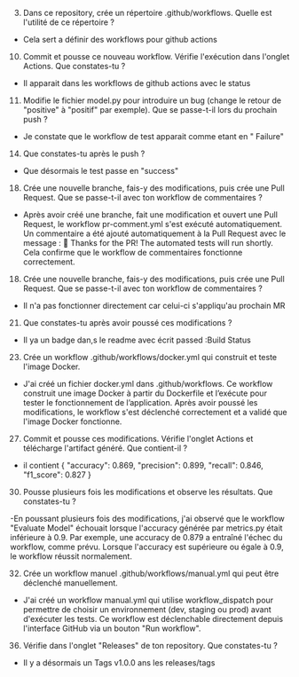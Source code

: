 3. Dans ce repository, crée un répertoire .github/workflows. Quelle est l'utilité de ce
   répertoire ?
- Cela sert a définir des workflows pour github actions
  
10. Commit et pousse ce nouveau workflow. Vérifie l'exécution dans l'onglet Actions.
    Que constates-tu ?
- Il apparait dans les workflows de github actions avec le status
  
11. Modifie le fichier model.py pour introduire un bug (change le retour de "positive" à
    "positif" par exemple).
    Que se passe-t-il lors du prochain push ?
- Je constate que le workflow de test apparait comme etant en " Failure"  
  
14. Que constates-tu après le push ?
- Que désormais le test passe en "success"  

18. Crée une nouvelle branche, fais-y des modifications, puis crée une Pull Request. Que se passe-t-il avec ton workflow de commentaires ?

- Après avoir créé une branche, fait une modification et ouvert une Pull Request, le workflow pr-comment.yml s'est exécuté automatiquement.
Un commentaire a été ajouté automatiquement à la Pull Request avec le message :
👋 Thanks for the PR! The automated tests will run shortly.
Cela confirme que le workflow de commentaires fonctionne correctement.

18. Crée une nouvelle branche, fais-y des modifications, puis crée une Pull Request.
    Que se passe-t-il avec ton workflow de commentaires ?
- Il n'a pas fonctionner directement car celui-ci s'appliqu'au prochain MR 


21. Que constates-tu après avoir poussé ces modifications ?
- Il ya  un badge dan,s le readme avec écrit passed :Build Status

23. Crée un workflow .github/workflows/docker.yml qui construit et teste l'image Docker.

- J'ai créé un fichier docker.yml dans .github/workflows.
Ce workflow construit une image Docker à partir du Dockerfile et l’exécute pour tester le fonctionnement de l’application.
Après avoir poussé les modifications, le workflow s'est déclenché correctement et a validé que l'image Docker fonctionne.

27. Commit et pousse ces modifications. Vérifie l'onglet Actions et télécharge l'artifact
généré.
Que contient-il ?
- il contient {
  "accuracy": 0.869,
  "precision": 0.899,
  "recall": 0.846,
  "f1_score": 0.827
}

30. Pousse plusieurs fois les modifications et observe les résultats. Que constates-tu ?

-En poussant plusieurs fois des modifications, j'ai observé que le workflow "Evaluate Model" échouait lorsque l'accuracy générée par metrics.py était inférieure à 0.9.
Par exemple, une accuracy de 0.879 a entraîné l'échec du workflow, comme prévu.
Lorsque l'accuracy est supérieure ou égale à 0.9, le workflow réussit normalement.

32. Crée un workflow manuel .github/workflows/manual.yml qui peut être déclenché manuellement.

- J'ai créé un workflow manual.yml qui utilise workflow_dispatch pour permettre de choisir un environnement (dev, staging ou prod) avant d'exécuter les tests.
Ce workflow est déclenchable directement depuis l'interface GitHub via un bouton "Run workflow".

36. Vérifie dans l'onglet "Releases" de ton repository. Que constates-tu ?
- Il y a désormais un Tags v1.0.0 ans les releases/tags